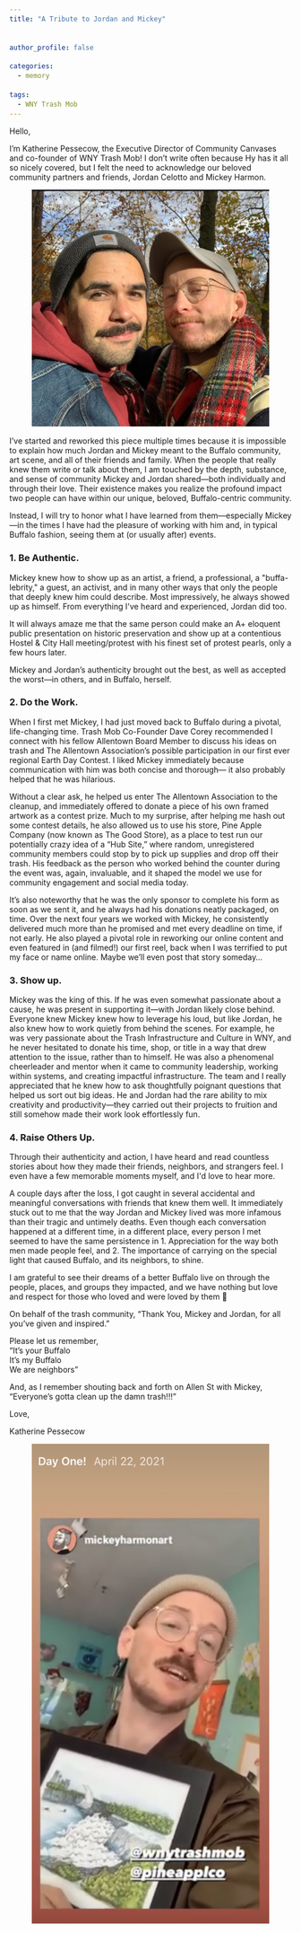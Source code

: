 ```yaml
---
title: "A Tribute to Jordan and Mickey"


author_profile: false

categories:
  - memory

tags:
  - WNY Trash Mob
---
```


Hello,

I’m Katherine Pessecow, the Executive Director of Community Canvases and co-founder of WNY Trash Mob! I don’t write often because Hy has it all so nicely covered, but I felt the need to acknowledge our beloved community partners and friends, Jordan Celotto and Mickey Harmon. 

<figure style="max-width: 800px" class="align-center">
  <img src="/assets/images/Jordan-and-Mickey.jpg" alt="centerpiece">
</figure>

I’ve started and reworked this piece multiple times because it is impossible to explain how much Jordan and Mickey meant to the Buffalo community, art scene, and all of their friends and family. When the people that really knew them write or talk about them, I am touched by the depth, substance, and sense of community Mickey and Jordan shared—both individually and through their love. Their existence makes you realize the profound impact two people can have within our unique, beloved, Buffalo-centric community.

Instead, I will try to honor what I have learned from them—especially Mickey—in the times I have had the pleasure of working with him and, in typical Buffalo fashion, seeing them at (or usually after) events.

### 1. Be Authentic.

Mickey knew how to show up as an artist, a friend, a professional,  a "buffa-lebrity," a guest, an activist, and in many other ways that only the people that deeply knew him could describe. Most impressively, he always showed up as himself. From everything I've heard and experienced, Jordan did too.

It will always amaze me that the same person could make an A+ eloquent public presentation on historic preservation and show up at a contentious Hostel & City Hall meeting/protest with his finest set of protest pearls, only a few hours later.

Mickey and Jordan’s authenticity brought out the best, as well as accepted the worst—in others, and in Buffalo, herself.

### 2. Do the Work.

When I first met Mickey, I had just moved back to Buffalo during a pivotal, life-changing time. Trash Mob Co-Founder Dave Corey recommended I connect with his fellow Allentown Board Member to discuss his ideas on trash and The Allentown Association’s possible participation in our first ever regional Earth Day Contest. I liked Mickey immediately because communication with him was both concise and thorough— it also probably helped that he was hilarious.

Without a clear ask, he helped us enter The Allentown Association to the cleanup, and immediately offered to donate a piece of his own framed artwork as a contest prize. Much to my surprise, after helping me hash out some contest details, he also allowed us to use his store, Pine Apple Company (now known as The Good Store), as a place to test run our potentially crazy idea of a “Hub Site,” where random, unregistered community members could stop by to pick up supplies and drop off their trash. His feedback as the person who worked behind the counter during the  event was, again, invaluable, and it shaped the model we use for community engagement and social media today.

It’s also noteworthy that he was the only sponsor to complete his form as soon as we sent it, and he always had his donations neatly packaged, on time. Over the next four years we worked with Mickey, he consistently delivered much more than he promised and met every deadline on time, if not early. He also played a pivotal role in reworking our online content and even featured in (and filmed!) our first reel, back when I was terrified to put my face or name online. Maybe we’ll even post that story someday…

### 3. Show up.

Mickey was the king of this. If he was even somewhat passionate about a cause, he was present in supporting it—with Jordan likely close behind. Everyone knew Mickey knew how to leverage his loud, but like Jordan, he also knew how to work quietly from behind the scenes. For example, he was very passionate about the Trash Infrastructure and Culture in WNY, and he never hesitated to donate his time, shop, or title in a way that drew attention to the issue, rather than to himself. He was also a phenomenal cheerleader and mentor when it came to community leadership, working within systems, and creating impactful infrastructure. The team and I really appreciated that he knew how to ask thoughtfully poignant questions that helped us sort out big ideas. He and Jordan had the rare ability to mix creativity and productivity—they carried out their projects to fruition and still somehow made their work look effortlessly fun.

### 4. Raise Others Up.

Through their authenticity and action, I have heard and read countless stories about how they made their friends, neighbors, and strangers feel. I even have a few memorable moments myself, and I'd love to hear more. 

A couple days after the loss, I got caught in several accidental and meaningful conversations with friends that knew them well. It immediately stuck out to me that the way Jordan and Mickey lived was more infamous than their tragic and untimely deaths. Even though each conversation happened at a different time, in a different place, every person I met seemed to have the same persistence in 1. Appreciation for the way both men made people feel, and 2. The importance of carrying on the special light that caused Buffalo, and its neighbors, to shine.

I am grateful to see their dreams of a better Buffalo live on through the people, places, and groups they impacted, and we have nothing but love and respect for those who loved and were loved by them 🤍

On behalf of the trash community, “Thank You, Mickey and Jordan, for all you’ve given and inspired.”

Please let us remember,<br>
“It’s your Buffalo<br>
It’s my Buffalo<br>
We are neighbors”

And, as I remember shouting back and forth on Allen St with Mickey, “Everyone’s gotta clean up the damn trash!!!”

Love,

Katherine Pessecow

<figure style="max-width: 540px" class="align-center">
  <img src="/assets/images/Mickey-Trash-Mob.jpg" alt="centerpiece">
</figure>

